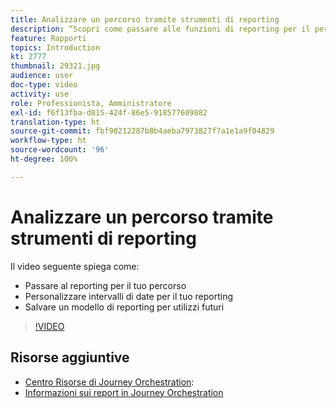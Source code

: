 ```yaml
---
title: Analizzare un percorso tramite strumenti di reporting
description: “Scopri come passare alle funzioni di reporting per il percorso, personalizzare gli intervalli di date per il rapporto e salvare un modello di la generazione dei rapporti da riutilizzare in un secondo tempo.”
feature: Rapporti
topics: Introduction
kt: 2777
thumbnail: 29321.jpg
audience: user
doc-type: video
activity: use
role: Professionista, Amministratore
exl-id: f6f13fba-d815-424f-86e5-918577609882
translation-type: ht
source-git-commit: fbf90212287b8b4aeba7973827f7a1e1a9f04829
workflow-type: ht
source-wordcount: '96'
ht-degree: 100%

---
```


# Analizzare un percorso tramite strumenti di reporting

Il video seguente spiega come:

* Passare al reporting per il tuo percorso
* Personalizzare intervalli di date per il tuo reporting
* Salvare un modello di reporting per utilizzi futuri

>[!VIDEO](https://video.tv.adobe.com/v/29321?quality=12)

## Risorse aggiuntive

* [Centro Risorse di Journey Orchestration](https://docs.adobe.com/content/help/it-IT/journeys/using/journey-orchestration-home.html):
* [Informazioni sui report in Journey Orchestration](https://docs.adobe.com/content/help/it-IT/journeys/using/journey-reports/about-journey-reports.translate.html)

